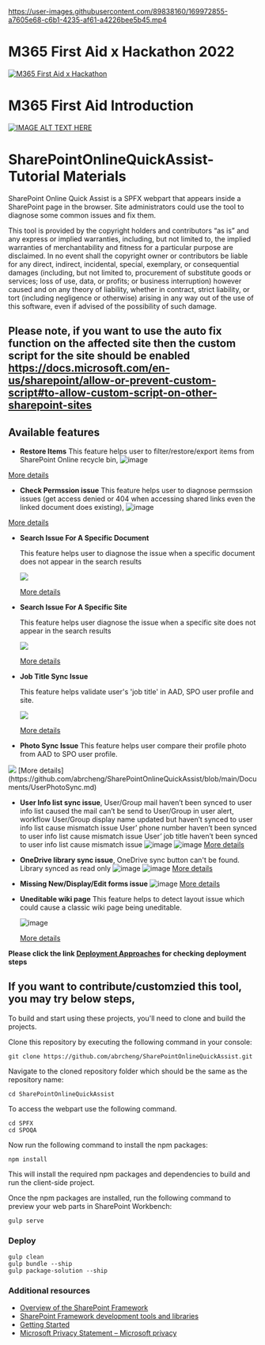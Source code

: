 

https://user-images.githubusercontent.com/89838160/169972855-a7605e68-c6b1-4235-af61-a4226bee5b45.mp4

# M365 First Aid x Hackathon 2022
[![M365 First Aid x Hackathon](https://user-images.githubusercontent.com/89838160/186566847-f6585954-413c-4b46-b39a-29087022f1ae.png)](https://www.youtube.com/watch?v=IBx8SICGFJE)

# M365 First Aid Introduction
[![IMAGE ALT TEXT HERE](https://user-images.githubusercontent.com/89838160/186567066-16e1338c-4236-40b8-b45d-d3be503ff9f9.PNG)](https://www.youtube.com/watch?v=lA31ikfL8JY)

# SharePointOnlineQuickAssist-Tutorial Materials

SharePoint Online Quick Assist is a SPFX webpart that appears inside a SharePoint page in the browser. Site administrators could use the tool to diagnose some common issues and fix them.

This tool is provided by the copyright holders and contributors “as is” and any express or implied warranties, including, but not limited to, the implied warranties of merchantability and fitness for a particular purpose are disclaimed. In no event shall the copyright owner or contributors be liable for any direct, indirect, incidental, special, exemplary, or consequential damages (including, but not limited to, procurement of substitute goods or services; loss of use, data, or profits; or business interruption) however caused and on any theory of liability, whether in contract, strict liability, or tort (including negligence or otherwise) arising in any way out of the use of this software, even if advised of the possibility of such damage.

## Please note, if you want to use the auto fix function on the affected site then the custom script for the site should be enabled https://docs.microsoft.com/en-us/sharepoint/allow-or-prevent-custom-script#to-allow-custom-script-on-other-sharepoint-sites


## Available features

* **Restore Items**
This feature helps user to filter/restore/export items from SharePoint Online recycle bin,
![image](https://user-images.githubusercontent.com/21354416/155688589-199fc965-1333-4073-82b6-677444497a36.png)

[More details](https://github.com/abrcheng/SharePointOnlineQuickAssist/blob/main/Documents/RestoreItems.md)

* **Check Permssion issue**
This feature helps user to diagnose permssion issues (get access denied or 404 when accessing shared links even the linked document does existing),
![image](https://user-images.githubusercontent.com/21354416/160541128-832029ee-cfda-4f4a-913f-9512c43aaf67.png)

[More details](https://github.com/abrcheng/SharePointOnlineQuickAssist/blob/main/Documents/CheckPermissionIssue.md)

* **Search Issue For A Specific Document**


  This feature helps user to diagnose the issue when a specific document does not appear in the search results

  <IMG src=.\assets\NoCrawl.JPG>

   [More details](https://github.com/abrcheng/SharePointOnlineQuickAssist/blob/main/Documents/SearchSpecificDocument.md)


* **Search Issue For A Specific Site**
	
  This feature helps user diagnose the issue when a specific site does not appear in the search results	

  <IMG src=.\assets\SiteNoCrawl.JPG>
	  
   [More details](https://github.com/abrcheng/SharePointOnlineQuickAssist/blob/main/Documents/SearchSpecificSite.md)
	  

* **Job Title Sync Issue**
	

  This feature helps validate user's 'job title' in AAD, SPO user profile and site.
  
  <IMG src=.\assets\JobTitle.JPG>
  
   [More details](https://github.com/abrcheng/SharePointOnlineQuickAssist/blob/main/Documents/JobTitleSyncIssue.md)
    
*  **Photo Sync Issue**
   This feature helps user compare their profile photo from AAD to SPO user profile.
    
  <IMG src=.\assets\CheckUserProfilePhoto.JPG>
    [More details](https://github.com/abrcheng/SharePointOnlineQuickAssist/blob/main/Documents/UserPhotoSync.md)
    
* **User Info list sync issue**,
	User/Group mail haven’t been synced to user info list caused the mail can’t be send to User/Group in user alert, workflow 
	User/Group display name updated but haven’t synced to user info list cause mismatch issue 
	User’ phone number haven’t been synced to user info list cause mismatch issue 
	User’ job title haven’t been synced to user info list cause mismatch issue 
![image](https://user-images.githubusercontent.com/21354416/144986960-e4befdd6-b9d6-40a0-bb54-fc90ca8d0d70.png)
![image](https://user-images.githubusercontent.com/21354416/144987002-085d0652-f243-4c29-84b6-94452d3afdee.png)
[More details](https://github.com/abrcheng/SharePointOnlineQuickAssist/blob/main/Documents/UserInfoSyncIssue.md)
*  **OneDrive library sync issue**,
	 OneDrive sync button can't be found.
	 Library synced as read only 
	 ![image](https://user-images.githubusercontent.com/21354416/144987185-d18e2e24-5b35-4436-ba3f-002dd95819c7.png)
         ![image](https://user-images.githubusercontent.com/21354416/144987204-83e0eb28-9f10-4ec4-858a-cc31c78d0d32.png)
[More details](https://github.com/abrcheng/SharePointOnlineQuickAssist/blob/main/Documents/OneDriveLockIcon.md)

*  **Missing New/Display/Edit forms issue**
	  ![image](https://user-images.githubusercontent.com/21354416/147523270-bef520ae-e487-4414-a449-6348b31efe82.png)
[More details](https://github.com/abrcheng/SharePointOnlineQuickAssist/blob/main/Documents/MissingForms.md)

*  **Uneditable wiki page** This feature helps to detect layout issue which could cause a classic wiki page being uneditable.
	   
	  ![image](https://user-images.githubusercontent.com/102142347/162903702-ed3ed028-6701-49b9-ab32-a88c14cb3480.png)

	  [More details](https://github.com/abrcheng/SharePointOnlineQuickAssist/blob/main/Documents/UneditableClassicWiki.md)

**Please click the link [Deployment Approaches](https://github.com/abrcheng/SharePointOnlineQuickAssist/blob/main/Documents/Installation/ReadMe.md) for checking deployment steps**

## If you want to contribute/customzied this tool, you may try below steps,
	
To build and start using these projects, you'll need to clone and build the projects.

Clone this repository by executing the following command in your console:

```shell
git clone https://github.com/abrcheng/SharePointOnlineQuickAssist.git
```

Navigate to the cloned repository folder which should be the same as the repository name:

```shell
cd SharePointOnlineQuickAssist
```

To access the webpart use the following command.

```shell
cd SPFX
cd SPOQA
```


Now run the following command to install the npm packages:

```shell
npm install
```

This will install the required npm packages and dependencies to build and run the client-side project.

Once the npm packages are installed, run the following command to preview your web parts in SharePoint Workbench:

```shell
gulp serve
```

### Deploy
```shell	  
gulp clean
gulp bundle --ship
gulp package-solution --ship
```
### Additional resources

* [Overview of the SharePoint Framework](https://docs.microsoft.com/sharepoint/dev/spfx/sharepoint-framework-overview)
* [SharePoint Framework development tools and libraries](https://docs.microsoft.com/sharepoint/dev/spfx/tools-and-libraries)
* [Getting Started](https://docs.microsoft.com/en-us/sharepoint/dev/spfx/set-up-your-developer-tenant)
* [Microsoft Privacy Statement – Microsoft privacy](https://privacy.microsoft.com/en-us/privacystatement) 
